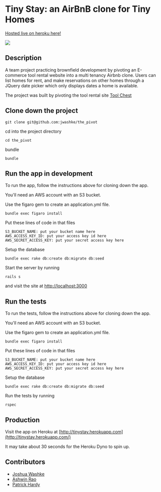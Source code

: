 # Tiny Stay: an AirBnB clone for Tiny Homes
[Hosted live on heroku here!](http://tinystay.herokuapp.com/)

![](https://s3-us-west-2.amazonaws.com/project-screenshots/tinystay.jpg)


## Description

A team project practicing brownfield development by pivoting an E-commerce tool rental website into a multi tenancy Airbnb clone. Users can list homes for rent, and make reservations on other homes through a JQuery date picker which only displays dates a home is available.

The project was built by pivoting the tool rental site [Tool Chest](https://github.com/kamiboers/toolchest)

## Clone down the project

```
git clone git@github.com:jwashke/the_pivot
```

cd into the project directory

```
cd the_pivot
```

bundle

```
bundle
```

## Run the app in development
To run the app, follow the instructions above for cloning down the app.

You'll need an AWS account with an S3 bucket.

Use the figaro gem to create an application.yml file.

```
bundle exec figaro install
```
Put these lines of code in that files
```
S3_BUCKET_NAME: put your bucket name here
AWS_ACCESS_KEY_ID: put your access key id here
AWS_SECRET_ACCESS_KEY: put your secret access key here
```

Setup the database

```
bundle exec rake db:create db:migrate db:seed
```

Start the server by running

```
rails s
```

and visit the site at [http://localhost:3000](http://localhost:3000)

## Run the tests

To run the tests, follow the instructions above for cloning down the app.

You'll need an AWS account with an S3 bucket.

Use the figaro gem to create an application.yml file.

```
bundle exec figaro install
```
Put these lines of code in that files
```
S3_BUCKET_NAME: put your bucket name here
AWS_ACCESS_KEY_ID: put your access key id here
AWS_SECRET_ACCESS_KEY: put your secret access key here
```

Setup the database

```
bundle exec rake db:create db:migrate db:seed
```

Run the tests by running

```
rspec
```

## Production

Visit the app on Heroku at [http://tinystay.herokuapp.com](http://tinystay.herokuapp.com/)

It may take about 30 seconds for the Heroku Dyno to spin up.

## Contributors

* [Joshua Washke](https://github.com/jwashke)
* [Ashwin Rao](https://github.com/theonlyrao)
* [Patrick Hardy](https://github.com/patrickwhardy)
